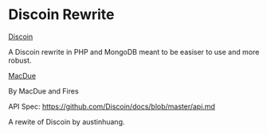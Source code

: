 # Discoin Rewrite

[Discoin](http://i.imgur.com/OmUsKyu.png)

A Discoin rewrite in PHP and MongoDB meant to be easiser to use and more robust.

[MacDue](http://i.imgur.com/TqlK5eg.gif)

By MacDue and Fires

API Spec: https://github.com/Discoin/docs/blob/master/api.md

A rewite of Discoin by austinhuang.
